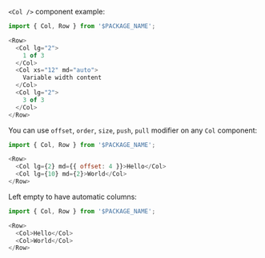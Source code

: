 `<Col />` component example:

```js
import { Col, Row } from '$PACKAGE_NAME';

<Row>
  <Col lg="2">
    1 of 3
  </Col>
  <Col xs="12" md="auto">
    Variable width content
  </Col>
  <Col lg="2">
    3 of 3
  </Col>
</Row>
```

You can use `offset`, `order`, `size`, `push`, `pull` modifier on any `Col` component:

```js
import { Col, Row } from '$PACKAGE_NAME';

<Row>
  <Col lg={2} md={{ offset: 4 }}>Hello</Col>
  <Col lg={10} md={2}>World</Col>
</Row>
```

Left empty to have automatic columns:

```js
import { Col, Row } from '$PACKAGE_NAME';

<Row>
  <Col>Hello</Col>
  <Col>World</Col>
</Row>
```
